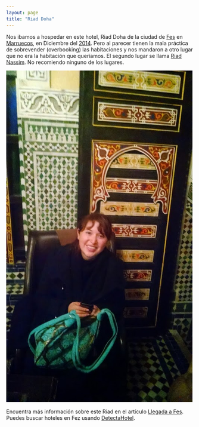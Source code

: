 ```yaml
---
layout: page
title: "Riad Doha"
---
```

Nos ibamos a hospedar en este hotel, Riad Doha de la ciudad de [Fes](/tag/fes) en [Marruecos](/tag/marruecos), en Diciembre del [2014](/tag/2014). Pero al parecer tienen la mala práctica de sobrevender (overbooking) las habitaciones y nos mandaron a otro lugar que no era la habitación que queríamos. El segundo lugar se llama [Riad Nassim](/riad-nassim/). No recomiendo ninguno de los lugares.

![Riad Doha](/images/2015/04/2014-12-28-20-32-33.jpg)

Encuentra más información sobre este Riad en el artículo [Llegada a Fes](/llegada-a-fes/). Puedes buscar hoteles en Fez usando [DetectaHotel](https://www.detectahotel.com/Place/Fez.htm?a_aid=141093).
